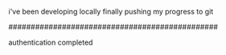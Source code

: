 i've been developing locally
finally pushing my progress to git

 ###############################################

 authentication completed
